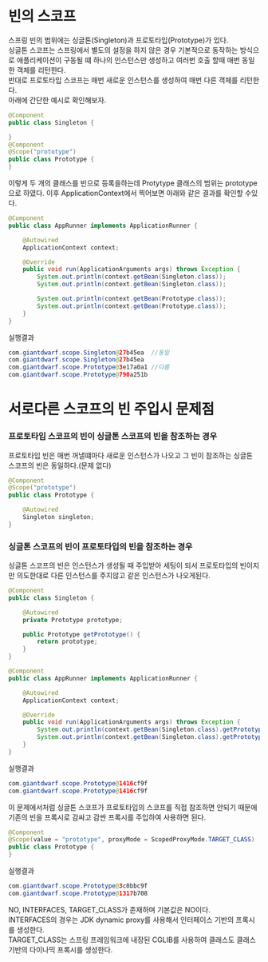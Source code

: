 # 빈의 스코프
스프링 빈의 범위에는 싱글톤(Singleton)과 프로토타입(Prototype)가 있다.  
싱글톤 스코프는 스프링에서 별도의 설정을 하지 않은 경우 기본적으로 동작하는 방식으로 애플리케이션이 구동될 떄 하나의 인스턴스만 생성하고 여러번 호출 할때 매번 동일한 객체를 리턴한다.  
반대로 프로토타입 스코프는 매번 새로운 인스턴스를 생성하여 매번 다른 객체를 리턴한다.  
아래에 간단한 예시로 확인해보자.
~~~java
@Component
public class Singleton {

}
@Component
@Scope("prototype")
public class Prototype {
}
~~~
이렇게 두 개의 클래스를 빈으로 등록을하는데 Protytype 클래스의 범위는 prototype으로 하였다. 이후 ApplicationContext에서 찍어보면 아래와 같은 결과를 확인할 수있다.
~~~java
@Component
public class AppRunner implements ApplicationRunner {

    @Autowired
    ApplicationContext context;

    @Override
    public void run(ApplicationArguments args) throws Exception {
        System.out.println(context.getBean(Singleton.class));
        System.out.println(context.getBean(Singleton.class));

        System.out.println(context.getBean(Prototype.class));
        System.out.println(context.getBean(Prototype.class));
    }
}
~~~
실행결과
~~~java
com.giantdwarf.scope.Singleton@27b45ea  //동일
com.giantdwarf.scope.Singleton@27b45ea
com.giantdwarf.scope.Prototype@3e17a0a1 //다름
com.giantdwarf.scope.Prototype@790a251b
~~~

# 서로다른 스코프의 빈 주입시 문제점
### 프로토타입 스코프의 빈이 싱글톤 스코프의 빈을 참조하는 경우
프로토타입 빈은 매번 꺼낼떄마다 새로운 인스턴스가 나오고 그 빈이 참조하는 싱글톤 스코프의 빈은 동일하다.(문제 없다)
~~~java
@Component
@Scope("prototype")
public class Prototype {

    @Autowired
    Singleton singleton;
}
~~~

### 싱글톤 스코프의 빈이 프로토타입의 빈을 참조하는 경우
싱글톤 스코프의 빈은 인스턴스가 생성될 때 주입받아 세팅이 되서 프로토타입의 빈이지만 의도한대로 다른 인스턴스를 주지않고 같은 인스턴스가 나오게된다.
~~~java
@Component
public class Singleton {

    @Autowired
    private Prototype prototype;

    public Prototype getPrototype() {
        return prototype;
    }
}
~~~

~~~java
@Component
public class AppRunner implements ApplicationRunner {

    @Autowired
    ApplicationContext context;

    @Override
    public void run(ApplicationArguments args) throws Exception {
        System.out.println(context.getBean(Singleton.class).getPrototype());
        System.out.println(context.getBean(Singleton.class).getPrototype());
    }
}
~~~
실행결과
~~~java
com.giantdwarf.scope.Prototype@1416cf9f
com.giantdwarf.scope.Prototype@1416cf9f
~~~
이 문제에서처럼 싱글톤 스코프가 프로토타입의 스코프를 직접 참조하면 안되기 때문에 기존의 빈을 프록시로 감싸고 감싼 프록시를 주입하여 사용하면 된다. 
~~~java
@Component
@Scope(value = "prototype", proxyMode = ScopedProxyMode.TARGET_CLASS)
public class Prototype {
}
~~~
실행결과
~~~java
com.giantdwarf.scope.Prototype@3c0bbc9f
com.giantdwarf.scope.Prototype@1317b708
~~~
NO, INTERFACES, TARGET_CLASS가 존재하며 기본값은 NO이다.  
INTERFACES의 경우는 JDK dynamic proxy를 사용해서 인터페이스 기반의 프록시를 생성한다.  
TARGET_CLASS는 스프링 프레임워크에 내장된 CGLIB를 사용하여 클래스도 클래스 기반의 다이나믹 프록시를 생성한다.

